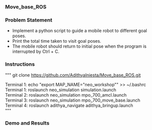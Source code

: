 ### Move_base_ROS
### Problem Statement <br>
- Implement a python script to guide a mobile robot to different goal poses. 
- Print the total time taken to visit goal poses. 
- The mobile robot should return to initial pose when the program is interrupted by Ctrl + C. 

### Instructions  
"""
git clone https://github.com/AdithyaIniesta/Move_base_ROS.git <br>

Terminal 1: echo "export MAP_NAME="neo_workshop"" >> ~/.bashrc <br>
Terminal 1: roslaunch neo_simulation simulation.launch <br>
Terminal 2: roslaunch neo_simulation mpo_700_amcl.launch <br>
Terminal 3: roslaunch neo_simulation mpo_700_move_base.launch <br>
Terminal 4: roslaunch adithya_navigate adithya_bringup.launch <br>
"""

### Demo and Results
